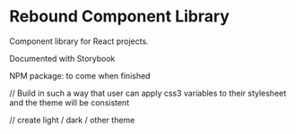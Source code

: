 # Rebound Component Library

Component library for React projects.

Documented with Storybook

NPM package: to come when finished
 
// Build in such a way that user can apply css3 variables to their stylesheet and the theme will be consistent

// create light / dark / other theme